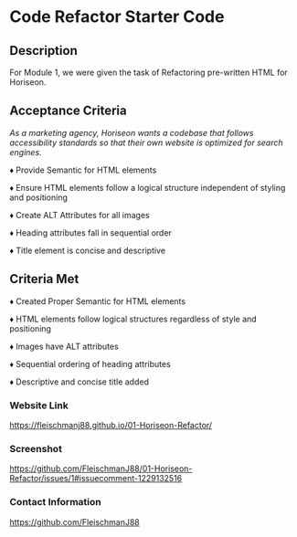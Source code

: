 # Code Refactor Starter Code

## <strong>Description</strong>

For Module 1, we were given the task of Refactoring pre-written HTML for Horiseon. 

## <strong>Acceptance Criteria</strong>

<i>As a marketing agency, Horiseon wants a codebase that follows accessibility standards so that their own website is optimized for search engines.</i>

♦ Provide Semantic for HTML elements

♦ Ensure HTML elements follow a logical structure independent of styling and positioning

♦ Create ALT Attributes for all images

♦ Heading attributes fall in sequential order

♦ Title element is concise and descriptive

## <strong>Criteria Met</strong>

♦ Created Proper Semantic for HTML elements

♦ HTML elements follow logical structures regardless of style and positioning

♦ Images have ALT attributes

♦ Sequential ordering of heading attributes

♦ Descriptive and concise title added


### <strong>Website Link</strong>

https://fleischmanj88.github.io/01-Horiseon-Refactor/

### <strong>Screenshot</strong>

https://github.com/FleischmanJ88/01-Horiseon-Refactor/issues/1#issuecomment-1229132516

### <strong>Contact Information</strong>

https://github.com/FleischmanJ88